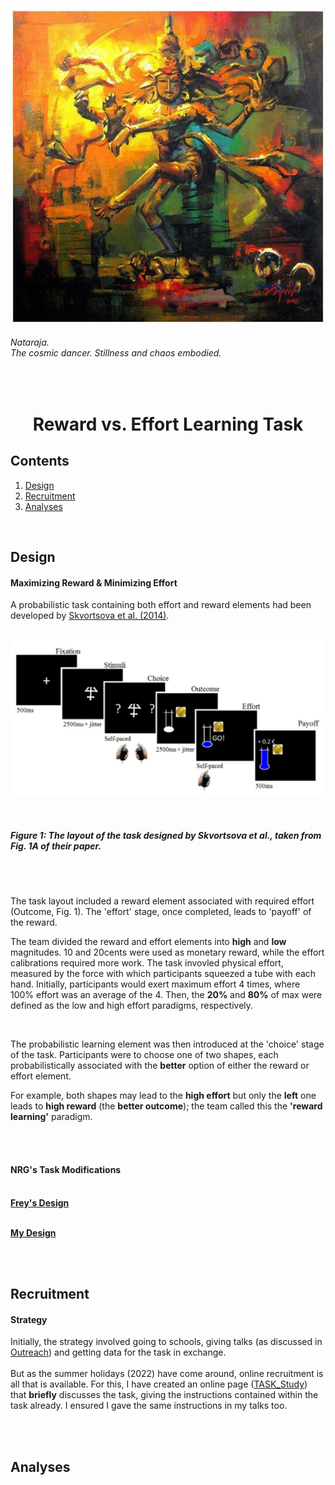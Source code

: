 <p align="center"> <img width="500" src="imgs/task.jpeg" alt="triumvirate"> </p>

###### *Nataraja.*<br>*The cosmic dancer. Stillness and chaos embodied.*
<br>

<h1 align="center"> Reward vs. Effort Learning Task </h1>

## Contents
1. [Design](task.md#design)<br>
2. [Recruitment](task.md#recruitment)<br>
3. [Analyses](task.md#analyses)<br>

<br>

## Design
#### Maximizing Reward & Minimizing Effort
A probabilistic task containing both effort and reward elements had been developed by [Skvortsova et al. (2014)](https://doi.org/10.1523/JNEUROSCI.1350-14.2014).
<br>
<br>
<p align="center"> <img width="600" src="imgs/task_layout.jpeg" alt="task"></p><br>

##### Figure 1: The layout of the task designed by Skvortsova et al., taken from Fig. 1A of their paper.

<br>
<br>

The task layout included a reward element associated with required effort (Outcome, Fig. 1). The 'effort' stage, once completed, leads to 'payoff' of the reward.
<br>

The team divided the reward and effort elements into **high** and **low** magnitudes. 10 and 20cents were used as monetary reward, while the effort calibrations required more work. The task invovled physical effort, measured by the force with which participants squeezed a tube with each hand. Initially, participants would exert maximum effort 4 times, where 100% effort was an average of the 4. Then, the **20%** and **80%** of max were defined as the low and high effort paradigms, respectively.

<br>


The probabilistic learning element was then introduced at the 'choice' stage of the task. Participants were to choose one of two shapes, each probabilistically associated with the **better** option of either the reward or effort element. <br>

For example, both shapes may lead to the **high effort** but only the **left** one leads to **high reward** (the **better outcome**); the team called this the **'reward learning'** paradigm. 

<!-- Explain what reward learning means. If it were a block design, the participant would figure out that only the rewards change, not the effort. Therefore, the strategy the design involves trying to achieve the high reward; reward is given **salience**. -->

<br>
<br>

#### NRG's Task Modifications

<br>
<b><u>Frey's Design</u></b>

<br>
<br>

<b><u>My Design</u></b>

<br>
<br>

## Recruitment
#### Strategy
Initially, the strategy involved going to schools, giving talks (as discussed in [Outreach](outreach.md#contents)) and getting data for the task in exchange.
<br>
<br>
But as the summer holidays (2022) have come around, online recruitment is all that is available. For this, I have created an online page ([TASK_Study](https://nrg-hub.github.io/TASK_Study/)) that **briefly** discusses the task, giving the instructions contained within the task already. I ensured I gave the same instructions in my talks too. 

<br>
<br>

## Analyses

<br>
<br>
